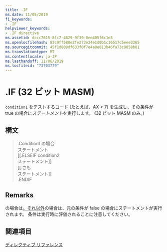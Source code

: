 ```yaml
---
title: .IF
ms.date: 11/05/2019
f1_keywords:
- .IF
helpviewer_keywords:
- .IF directive
ms.assetid: dccc7615-8fc7-4829-9f39-0ee405f6c1e3
ms.openlocfilehash: 83c9ff588e2fe273e24e1d0b1c16517c5eee3365
ms.sourcegitcommit: 45f1d889df633f0f7e4a8e813b46fa73c9858b81
ms.translationtype: MT
ms.contentlocale: ja-JP
ms.lasthandoff: 11/06/2019
ms.locfileid: "73703779"
---
```

# <a name="if-32-bit-masm"></a>.IF (32 ビット MASM)

`condition1` をテストするコード (たとえば、AX > 7) を生成し、その条件が true の場合に*ステートメント*を実行します。 (32 ビット MASM のみ。)

## <a name="syntax"></a>構文

> .Condition1 の場合<br/>
> ステートメント<br/>
> [[.ELSEIF condition2<br/>
> ステートメント]]<br/>
> [[.さも<br/>
> ステートメント]]<br/>
> .ENDIF

## <a name="remarks"></a>Remarks

の場合は[。それ以外](../../assembler/masm/dot-else.md)の場合は、元の条件が false の場合にステートメントが実行されます。 条件は実行時に評価されることに注意してください。

## <a name="see-also"></a>関連項目

[ディレクティブ リファレンス](../../assembler/masm/directives-reference.md)<br/>